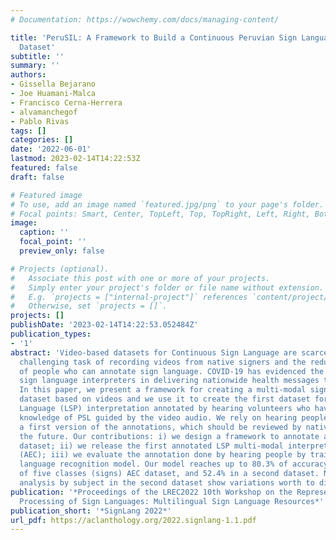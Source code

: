 ```yaml
---
# Documentation: https://wowchemy.com/docs/managing-content/

title: 'PeruSIL: A Framework to Build a Continuous Peruvian Sign Language Interpretation
  Dataset'
subtitle: ''
summary: ''
authors:
- Gissella Bejarano
- Joe Huamani-Malca
- Francisco Cerna-Herrera
- alvamanchegof
- Pablo Rivas
tags: []
categories: []
date: '2022-06-01'
lastmod: 2023-02-14T14:22:53Z
featured: false
draft: false

# Featured image
# To use, add an image named `featured.jpg/png` to your page's folder.
# Focal points: Smart, Center, TopLeft, Top, TopRight, Left, Right, BottomLeft, Bottom, BottomRight.
image:
  caption: ''
  focal_point: ''
  preview_only: false

# Projects (optional).
#   Associate this post with one or more of your projects.
#   Simply enter your project's folder or file name without extension.
#   E.g. `projects = ["internal-project"]` references `content/project/deep-learning/index.md`.
#   Otherwise, set `projects = []`.
projects: []
publishDate: '2023-02-14T14:22:53.052484Z'
publication_types:
- '1'
abstract: 'Video-based datasets for Continuous Sign Language are scarce due to the
  challenging task of recording videos from native signers and the reduced number
  of people who can annotate sign language. COVID-19 has evidenced the key role of
  sign language interpreters in delivering nationwide health messages to deaf communities.
  In this paper, we present a framework for creating a multi-modal sign language interpretation
  dataset based on videos and we use it to create the first dataset for Peruvian Sign
  Language (LSP) interpretation annotated by hearing volunteers who have intermediate
  knowledge of PSL guided by the video audio. We rely on hearing people to produce
  a first version of the annotations, which should be reviewed by native signers in
  the future. Our contributions: i) we design a framework to annotate a sign Language
  dataset; ii) we release the first annotated LSP multi-modal interpretation dataset
  (AEC); iii) we evaluate the annotation done by hearing people by training a sign
  language recognition model. Our model reaches up to 80.3% of accuracy among a minimum
  of five classes (signs) AEC dataset, and 52.4% in a second dataset. Nevertheless,
  analysis by subject in the second dataset show variations worth to discuss.'
publication: '*Proceedings of the LREC2022 10th Workshop on the Representation and
  Processing of Sign Languages: Multilingual Sign Language Resources*'
publication_short: '*SignLang 2022*'
url_pdf: https://aclanthology.org/2022.signlang-1.1.pdf
---
```

